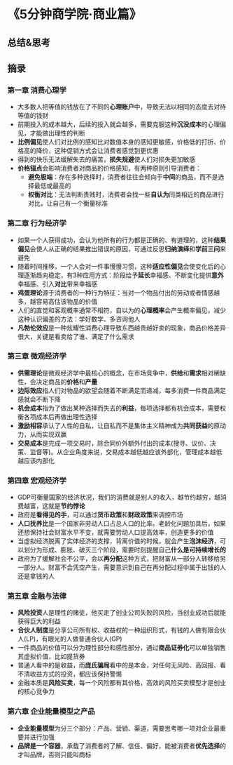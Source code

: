 # 《5分钟商学院·商业篇》

## 总结&思考

## 摘录

### 第一章 消费心理学

- 大多数人把等值的钱放在了不同的**心理账户**中，导致无法以相同的态度去对待等值的钱财
- 前期投入的成本越大，后续的投入就会越多，需要克服这种**沉没成本**的心理偏见，才能做出理性的判断
- **比例偏见**使人们对比例的感知比对数值本身的感知更敏感，价格低的打折、价格高的降价，这种促销方式会让消费者感觉到更优惠
- 得到的快乐无法缓解失去的痛苦，**损失规避**使人们对损失更加敏感
- **价格锚点**会影响消费者对商品的价格感知，有两种原则引导消费者：
    - **避免极端**：存在多种选择时，消费者往往会倾向于**中间**的商品，而不是选择最低或最高的
    - **权衡对比**：无法判断贵贱时，消费者会找一些**自认为**同类相近的商品进行对比，让自己有一个衡量标准

### 第二章 行为经济学

- 如果一个人获得成功，会认为他所有的行为都是正确的、有道理的，这种**结果偏见**会使人从正确的结果推出错误的原因，可通过反思**归纳演绎**和**学前三问**来避免
- 随着时间推移，一个人会对一件事慢慢习惯，这种**适应性偏见**会使变化后的心理逐渐趋向稳定，有3种应用方式：阶段给予**延长**幸福感、不断变化提供**意外**幸福感、引入**对比**带来幸福感
- **鸡蛋理论**源于消费者的一种行为特征：当对一个物品付出的劳动或者情感越多，越容易高估该物品的价值
- 人们的直觉和客观概率通常不相符，自以为的**心理概率**会产生概率偏见，减少这种认识偏差的方法：学好数学、多咨询他人
- **凡勃伦效应**是一种炫耀性消费心理导致东西越贵越好卖的现象，商品价格差异很大，关键是看卖给了谁、满足了什么需求

### 第三章 微观经济学

- **供需理论**是微观经济学中最核心的概念，在市场竞争中，**供给**和**需求**相对稀缺性，会决定商品的**价格**和**产量**
- **边际效应**指人们对物品的欲望会随着不断满足而递减，每多消费一件商品满足感就会不断下降
- **机会成本**指为了做出某种选择而失去的**利益**，每项选择都有机会成本，需要权衡各项成本后再做出理性选择
- **激励相容**承认了人性的自私，让自私而不是集体主义精神成为**共同获益**的原动力，从而实现双赢
- **交易成本**是完成一项交易时，除合同价外额外付出的成本(搜寻、议价、决策、监督等)。从企业角度来说，交易成本越低越应该外部化，管理成本越低越应该内部化

### 第四章 宏观经济学

- GDP可衡量国家的经济状况，我们的消费就是别人的收入，越节约越穷，越消费越富，这就是**节约悖论**
- 政府是**看得见的手**，可以通过**货币政策**和**财政政策**来调控市场
- **人口抚养比**是一个国家非劳动人口占总人口的比率。老龄化问题加具后，如果还想保持社会财富水平不变，就需要劳动人口提高效率，创造更多的价值
- 当虚拟经济脱离了实体经济的支撑，背离价值的时候，就会产生**泡沫经济**，可以划分为形成、膨胀、破灭三个阶段，需要时刻提醒自己**什么是可持续增长的**
- 政府为了缓解社会不公平，会以**再分配**这种方式，把财富从一部分人转移给另一部分人。财富不会凭空产生，需要意识到自己在再分配过程中属于出钱的人还是拿钱的人

### 第五章 金融与法律

- **风险投资**人是理性的赌徒，他买走了创业公司失败的风险，当创业成功后就能获得巨大的利益
- **合伙人制度**是分享公司所有权、收益权的一种组织形式，有钱的人做有限合伙人(LP)，有眼光的人做普通合伙人(GP)
- 一件商品的价值可以分为理性部分和感性部分，通过**商品证券化**可以单独销售其虚拟价值，比如提货券
- 普通人看中的是收益，而**庞氏骗局**看中的是本金，对任何无风险、高回报、看不清收益方式的投资，都应该保持警惕
- 金融本质是**风险买卖**，每一个风险都有其价格，高效的风险买卖模型才是创业的核心竞争力

### 第六章 企业能量模型之产品

- **企业能量模型**为分三个部分：产品、营销、渠道，需要思考哪一项对企业最重要并进行加强
- **品牌是一个容器**，承载了消费者的了解、信任、偏好，能被消费者**优先选择**的才叫品牌，否则只能叫商标